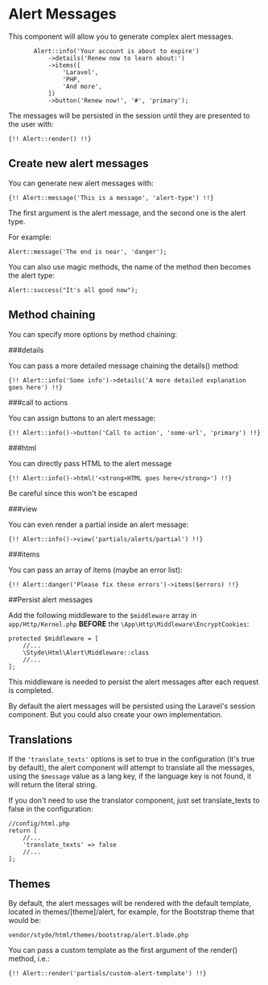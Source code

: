 # Alert Messages

This component will allow you to generate complex alert messages.

 ```
        Alert::info('Your account is about to expire')
            ->details('Renew now to learn about:')
            ->items([
                'Laravel',
                'PHP,
                'And more',
            ])
            ->button('Renew now!', '#', 'primary');
```

The messages will be persisted in the session until they are presented to the user with:

`{!! Alert::render() !!}`

## Create new alert messages

You can generate new alert messages with:

`{!! Alert::message('This is a message', 'alert-type') !!}`

The first argument is the alert message, and the second one is the alert type.

For example:

```
Alert::message('The end is near', 'danger');
```

You can also use magic methods, the name of the method then becomes the alert type:

```
Alert::success("It's all good now");
```

## Method chaining

You can specify more options by method chaining:

###details

You can pass a more detailed message chaining the details() method:

`{!! Alert::info('Some info')->details('A more detailed explanation goes here') !!}`

###call to actions

You can assign buttons to an alert message:

`{!! Alert::info()->button('Call to action', 'some-url', 'primary') !!}`

###html

You can directly pass HTML to the alert message

`{!! Alert::info()->html('<strong>HTML goes here</strong>') !!}`

Be careful since this won't be escaped

###view

You can even render a partial inside an alert message:

`{!! Alert::info()->view('partials/alerts/partial') !!}`

###items

You can pass an array of items (maybe an error list):

`{!! Alert::danger('Please fix these errors')->items($errors) !!}`

##Persist alert messages

Add the following middleware to the `$middleware` array in `app/Http/Kernel.php` **BEFORE** the `\App\Http\Middleware\EncryptCookies`: 

```
protected $middleware = [
    //...
    \Styde\Html\Alert\Middleware::class
    //...
];
```

This middleware is needed to persist the alert messages after each request is completed.

By default the alert messages will be persisted using the Laravel's session component. But you could also create your own implementation.

## Translations

If the `'translate_texts'` options is set to true in the configuration (it's true by default), the alert component will attempt to translate all the messages, using the `$message` value as a lang key, if the language key is not found, it will return the literal string.
 
If you don't need to use the translator component, just set translate_texts to false in the configuration:

```
//config/html.php
return [
    //...
    'translate_texts' => false
    //...
];
```

## Themes

By default, the alert messages will be rendered with the default template, located in themes/[theme]/alert, for example, for the Bootstrap theme that would be:

`vendor/styde/html/themes/bootstrap/alert.blade.php`

You can pass a custom template as the first argument of the render() method, i.e.:

`{!! Alert::render('partials/custom-alert-template') !!}`
